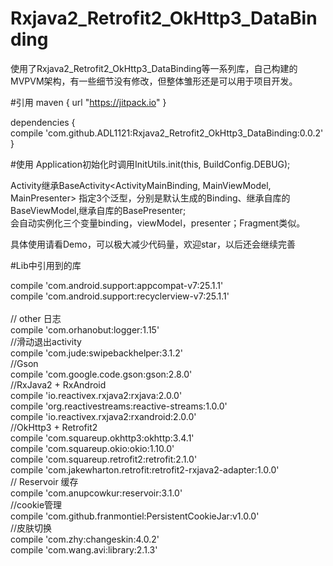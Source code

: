 # Rxjava2_Retrofit2_OkHttp3_DataBinding
使用了Rxjava2_Retrofit2_OkHttp3_DataBinding等一系列库，自己构建的MVPVM架构，有一些细节没有修改，但整体雏形还是可以用于项目开发。<br>

#引用
maven { url "https://jitpack.io" }
  
  dependencies {<br>
	        compile 'com.github.ADL1121:Rxjava2_Retrofit2_OkHttp3_DataBinding:0.0.2'<br>
	}<br>
  
  
#使用
Application初始化时调用InitUtils.init(this, BuildConfig.DEBUG);<br>
  
Activity继承BaseActivity<ActivityMainBinding, MainViewModel, MainPresenter> 指定3个泛型，分别是默认生成的Binding、继承自库的BaseViewModel,继承自库的BasePresenter;<br>
会自动实例化三个变量binding，viewModel，presenter；Fragment类似。<br>
  
具体使用请看Demo，可以极大减少代码量，欢迎star，以后还会继续完善<br>



#Lib中引用到的库

compile 'com.android.support:appcompat-v7:25.1.1'<br>
compile 'com.android.support:recyclerview-v7:25.1.1'<br>
<br>
// other   日志<br>
compile 'com.orhanobut:logger:1.15'<br>
//滑动退出activity<br>
compile 'com.jude:swipebackhelper:3.1.2'<br>
//Gson<br>
compile 'com.google.code.gson:gson:2.8.0'<br>
//RxJava2 + RxAndroid<br>
compile 'io.reactivex.rxjava2:rxjava:2.0.0'<br>
compile 'org.reactivestreams:reactive-streams:1.0.0'<br>
compile 'io.reactivex.rxjava2:rxandroid:2.0.0'<br>
//OkHttp3 + Retrofit2<br>
compile 'com.squareup.okhttp3:okhttp:3.4.1'<br>
compile 'com.squareup.okio:okio:1.10.0'<br>
compile 'com.squareup.retrofit2:retrofit:2.1.0'<br>
compile 'com.jakewharton.retrofit:retrofit2-rxjava2-adapter:1.0.0'<br>
// Reservoir   缓存<br>
compile 'com.anupcowkur:reservoir:3.1.0'<br>
//cookie管理<br>
compile 'com.github.franmontiel:PersistentCookieJar:v1.0.0'<br>
//皮肤切换<br>
compile 'com.zhy:changeskin:4.0.2'<br>
compile 'com.wang.avi:library:2.1.3'<br>
